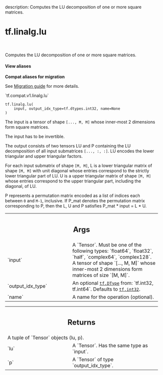 description: Computes the LU decomposition of one or more square matrices.

<div itemscope itemtype="http://developers.google.com/ReferenceObject">
<meta itemprop="name" content="tf.linalg.lu" />
<meta itemprop="path" content="Stable" />
</div>

# tf.linalg.lu

<!-- Insert buttons and diff -->

<table class="tfo-notebook-buttons tfo-api nocontent" align="left">

</table>



Computes the LU decomposition of one or more square matrices.

<section class="expandable">
  <h4 class="showalways">View aliases</h4>
  <p>
<b>Compat aliases for migration</b>
<p>See
<a href="https://www.tensorflow.org/guide/migrate">Migration guide</a> for
more details.</p>
<p>`tf.compat.v1.linalg.lu`</p>
</p>
</section>

<pre class="devsite-click-to-copy prettyprint lang-py tfo-signature-link">
<code>tf.linalg.lu(
    input, output_idx_type=tf.dtypes.int32, name=None
)
</code></pre>



<!-- Placeholder for "Used in" -->

The input is a tensor of shape `[..., M, M]` whose inner-most 2 dimensions
form square matrices.

The input has to be invertible.

The output consists of two tensors LU and P containing the LU decomposition
of all input submatrices `[..., :, :]`. LU encodes the lower triangular and
upper triangular factors.

For each input submatrix of shape `[M, M]`, L is a lower triangular matrix of
shape `[M, M]` with unit diagonal whose entries correspond to the strictly lower
triangular part of LU. U is a upper triangular matrix of shape `[M, M]` whose
entries correspond to the upper triangular part, including the diagonal, of LU.

P represents a permutation matrix encoded as a list of indices each between `0`
and `M-1`, inclusive. If P_mat denotes the permutation matrix corresponding to
P, then the L, U and P satisfies P_mat * input = L * U.

<!-- Tabular view -->
 <table class="responsive fixed orange">
<colgroup><col width="214px"><col></colgroup>
<tr><th colspan="2"><h2 class="add-link">Args</h2></th></tr>

<tr>
<td>
`input`
</td>
<td>
A `Tensor`. Must be one of the following types: `float64`, `float32`, `half`, `complex64`, `complex128`.
A tensor of shape `[..., M, M]` whose inner-most 2 dimensions form matrices of
size `[M, M]`.
</td>
</tr><tr>
<td>
`output_idx_type`
</td>
<td>
An optional <a href="../../tf/dtypes/DType.md"><code>tf.DType</code></a> from: `tf.int32, tf.int64`. Defaults to <a href="../../tf.md#int32"><code>tf.int32</code></a>.
</td>
</tr><tr>
<td>
`name`
</td>
<td>
A name for the operation (optional).
</td>
</tr>
</table>



<!-- Tabular view -->
 <table class="responsive fixed orange">
<colgroup><col width="214px"><col></colgroup>
<tr><th colspan="2"><h2 class="add-link">Returns</h2></th></tr>
<tr class="alt">
<td colspan="2">
A tuple of `Tensor` objects (lu, p).
</td>
</tr>
<tr>
<td>
`lu`
</td>
<td>
A `Tensor`. Has the same type as `input`.
</td>
</tr><tr>
<td>
`p`
</td>
<td>
A `Tensor` of type `output_idx_type`.
</td>
</tr>
</table>

